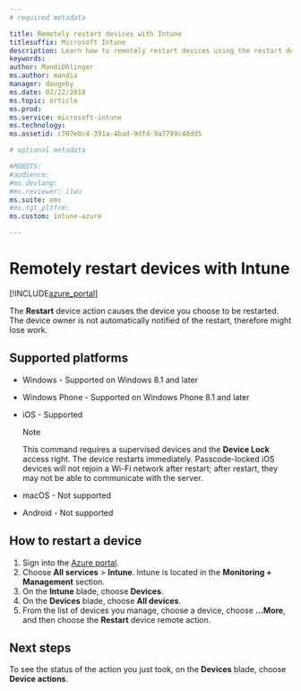 ```yaml
---
# required metadata

title: Remotely restart devices with Intune 
titlesuffix: Microsoft Intune
description: Learn how to remotely restart devices using the restart device action in Microsoft Intune.
keywords:
author: MandiOhlinger
ms.author: mandia
manager: dougeby
ms.date: 02/22/2018
ms.topic: article
ms.prod:
ms.service: microsoft-intune
ms.technology:
ms.assetid: c707e0c4-391a-4bad-9dfd-9a7799c48dd5

# optional metadata

#ROBOTS:
#audience:
#ms.devlang:
#ms.reviewer: ilwu
ms.suite: ems
#ms.tgt_pltfrm:
ms.custom: intune-azure

---
```


# Remotely restart devices with Intune


[!INCLUDE[azure_portal](./includes/azure_portal.md)]

The **Restart** device action causes the device you choose to be restarted. The device owner is not automatically notified of the restart, therefore might lose work.

## Supported platforms

- Windows - Supported on Windows 8.1 and later
- Windows Phone - Supported on Windows Phone 8.1 and later
- iOS - Supported

    > [!Note]  
    > This command requires a supervised devices and the **Device Lock** access right. The device restarts immediately. Passcode-locked iOS devices will not rejoin a Wi-Fi network after restart; after restart, they may not be able to communicate with the server.
- macOS - Not supported
- Android - Not supported

## How to restart a device

1. Sign into the [Azure portal](https://portal.azure.com).
2. Choose **All services** > **Intune**. Intune is located in the **Monitoring + Management** section.
3. On the **Intune** blade, choose **Devices**.
4. On the **Devices** blade, choose **All devices**.
5. From the list of devices you manage, choose a device, choose **...More**, and then choose the **Restart** device remote action.

## Next steps

To see the status of the action you just took, on the **Devices** blade, choose **Device actions**.
